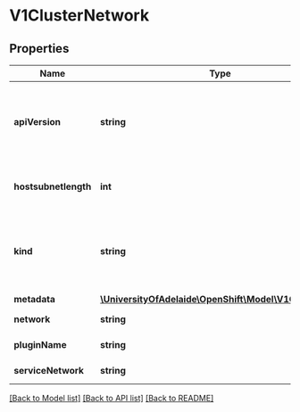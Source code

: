 # V1ClusterNetwork

## Properties
Name | Type | Description | Notes
------------ | ------------- | ------------- | -------------
**apiVersion** | **string** | APIVersion defines the versioned schema of this representation of an object. Servers should convert recognized schemas to the latest internal value, and may reject unrecognized values. More info: http://releases.k8s.io/HEAD/docs/devel/api-conventions.md#resources | [optional] 
**hostsubnetlength** | **int** | HostSubnetLength is the number of bits of network to allocate to each node. eg, 8 would mean that each node would have a /24 slice of the overlay network for its pods | 
**kind** | **string** | Kind is a string value representing the REST resource this object represents. Servers may infer this from the endpoint the client submits requests to. Cannot be updated. In CamelCase. More info: http://releases.k8s.io/HEAD/docs/devel/api-conventions.md#types-kinds | [optional] 
**metadata** | [**\UniversityOfAdelaide\OpenShift\Model\V1ObjectMeta**](V1ObjectMeta.md) | Standard object&#39;s metadata. | [optional] 
**network** | **string** | Network is a CIDR string specifying the global overlay network&#39;s L3 space | 
**pluginName** | **string** | PluginName is the name of the network plugin being used | [optional] 
**serviceNetwork** | **string** | ServiceNetwork is the CIDR range that Service IP addresses are allocated from | 

[[Back to Model list]](../README.md#documentation-for-models) [[Back to API list]](../README.md#documentation-for-api-endpoints) [[Back to README]](../README.md)


